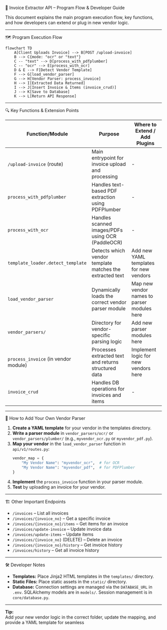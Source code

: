 🧾 Invoice Extractor API – Program Flow & Developer Guide

This document explains the main program execution flow, key functions, and how developers can extend or plug in new vendor logic.

---

🗺️ Program Execution Flow

```mermaid
flowchart TD
    A[Client Uploads Invoice] --> B[POST /upload-invoice]
    B --> C{mode: "ocr" or "text"}
    C -- "text" --> D[process_with_pdfplumber]
    C -- "ocr" --> E[process_with_ocr]
    D & E --> F[Detect Vendor Template]
    F --> G[load_vendor_parser]
    G --> H[Vendor Parser: process_invoice]
    H --> I[Extracted Data Returned]
    I --> J[Insert Invoice & Items (invoice_crud)]
    J --> K[Save to Database]
    K --> L[Return API Response]
```

---

🔍 Key Functions & Extension Points

| Function/Module                | Purpose                                                                 | Where to Extend / Add Plugins                |
|------------------------------- |------------------------------------------------------------------------|----------------------------------------------|
| `/upload-invoice` (route)      | Main entrypoint for invoice upload and processing                       | -                                           |
| `process_with_pdfplumber`      | Handles text-based PDF extraction using PDFPlumber                      | -                                           |
| `process_with_ocr`             | Handles scanned images/PDFs using OCR (PaddleOCR)                       | -                                           |
| `template_loader.detect_template` | Detects which vendor template matches the extracted text              | Add new YAML templates for new vendors       |
| `load_vendor_parser`           | Dynamically loads the correct vendor parser module                      | Map new vendor names to parser modules here  |
| `vendor_parsers/`              | Directory for vendor-specific parsing logic                             | Add new parser modules here                  |
| `process_invoice` (in vendor module) | Processes extracted text and returns structured data               | Implement logic for new vendors here         |
| `invoice_crud`                 | Handles DB operations for invoices and items                            | -                                           |

---

🧩 How to Add Your Own Vendor Parser

1. **Create a YAML template** for your vendor in the templates directory.
2. **Write a parser module** in `vendor_parsers/ocr/` or `vendor_parsers/plumber/` (e.g., `myvendor_ocr.py` or `myvendor_pdf.py`).
3. **Map your vendor** in the `load_vendor_parser` function in `api/v1/routes.py`:
    ```python
    vendor_map = {
        "My Vendor Name": "myvendor_ocr",  # for OCR
        "My Vendor Name": "myvendor_pdf",  # for PDFPlumber
    }
    ```
4. **Implement** the `process_invoice` function in your parser module.
5. **Test** by uploading an invoice for your vendor.

---

🏗️ Other Important Endpoints

- `/invoices` – List all invoices
- `/invoices/{invoice_no}` – Get a specific invoice
- `/invoices/{invoice_no}/items` – Get items for an invoice
- `/invoices/update-invoice` – Update invoice data
- `/invoices/update-items` – Update items
- `/invoices/{invoice_no}` (DELETE) – Delete an invoice
- `/invoices/{invoice_no}/history` – Get invoice history
- `/invoices/history` – Get all invoice history

---

🛠️ Developer Notes

- **Templates:** Place Jinja2 HTML templates in the `templates/` directory.
- **Static Files:** Place static assets in the `static/` directory.
- **Database:** Connection settings are managed via the `DATABASE_URL` in `.env`. SQLAlchemy models are in `models/`. Session management is in `core/database.py`.

---

**Tip:**  
Add your new vendor logic in the correct folder, update the mapping, and provide a YAML template for seamless
